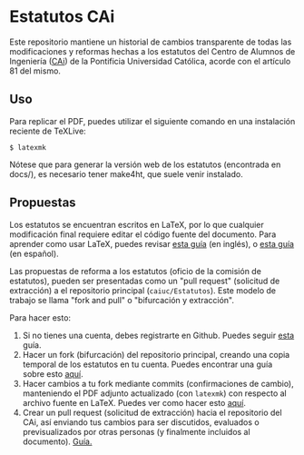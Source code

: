 # Estatutos CAi

Este repositorio mantiene un historial de cambios transparente de todas las modificaciones y reformas hechas a los estatutos del Centro de Alumnos de Ingeniería ([CAi](https://cai.cl)) de la Pontificia Universidad Católica, acorde con el artículo 81 del mismo.

## Uso

Para replicar el PDF, puedes utilizar el siguiente comando en una instalación reciente de TeXLive:

```shell
$ latexmk
```

Nótese que para generar la versión web de los estatutos (encontrada en docs/), es necesario tener make4ht, que suele venir instalado.

## Propuestas

Los estatutos se encuentran escritos en LaTeX, por lo que cualquier modificación final requiere editar el código fuente del documento. Para aprender como usar LaTeX, puedes revisar [esta guía](https://www.overleaf.com/learn/latex/Learn_LaTeX_in_30_minutes) (en inglés), o [esta guía](https://users.dcc.uchile.cl/~jbarrios/latex/) (en español).

Las propuestas de reforma a los estatutos (oficio de la comisión de estatutos), pueden ser presentadas como un "pull request" (solicitud de extracción) a el repositorio principal (`caiuc/Estatutos`). Este modelo de trabajo se llama "fork and pull" o "bifurcación y extracción".

Para hacer esto:

1. Si no tienes una cuenta, debes registrarte en Github. Puedes seguir [esta](https://help.github.com/es/github/getting-started-with-github/signing-up-for-a-new-github-account) guía.
2. Hacer un fork (bifurcación) del repositorio principal, creando una copia temporal de los estatutos en tu cuenta. Puedes encontrar una guía sobre esto [aquí](https://help.github.com/es/github/collaborating-with-issues-and-pull-requests/working-with-forks).
3. Hacer cambios a tu fork mediante commits (confirmaciones de cambio), manteniendo el PDF adjunto actualizado (con `latexmk`) con respecto al archivo fuente en LaTeX. Puedes ver como hacer esto [aquí](https://help.github.com/es/github/using-git).
4. Crear un pull request (solicitud de extracción) hacia el repositorio del CAi, así enviando tus cambios para ser discutidos, evaluados o previsualizados por otras personas (y finalmente incluidos al documento). [Guía.](https://help.github.com/es/github/collaborating-with-issues-and-pull-requests/proposing-changes-to-your-work-with-pull-requests)
